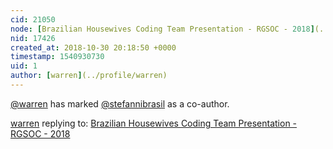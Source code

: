 ```yaml
---
cid: 21050
node: [Brazilian Housewives Coding Team Presentation - RGSOC - 2018](../notes/milaaraujo/10-29-2018/brazilian-housewives-coding-team-presentation-rgsoc-2018)
nid: 17426
created_at: 2018-10-30 20:18:50 +0000
timestamp: 1540930730
uid: 1
author: [warren](../profile/warren)
---
```


 [@warren](/profile/warren) has marked [@stefannibrasil](/profile/stefannibrasil) as a co-author. 

[warren](../profile/warren) replying to: [Brazilian Housewives Coding Team Presentation - RGSOC - 2018](../notes/milaaraujo/10-29-2018/brazilian-housewives-coding-team-presentation-rgsoc-2018)

